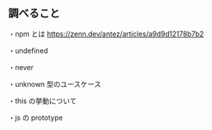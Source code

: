 ## 調べること

・npm とは
https://zenn.dev/antez/articles/a9d9d12178b7b2

・undefined

・never

・unknown 型のユースケース

・this の挙動について

・js の prototype
